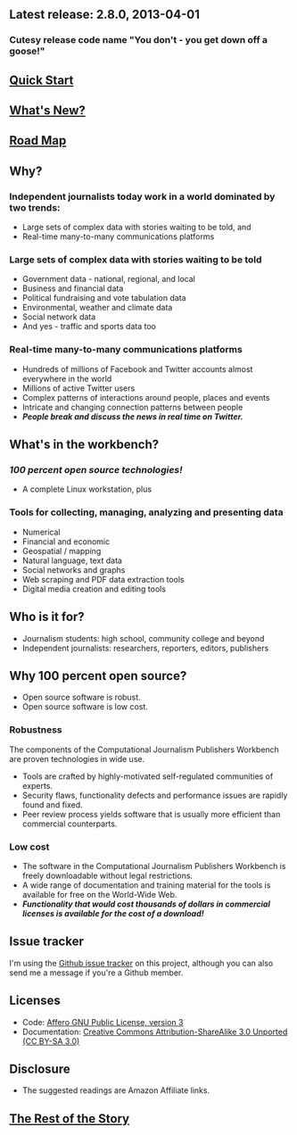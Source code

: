 ## Latest release: 2.8.0, 2013-04-01

### Cutesy release code name "You don't - you get down off a goose!"
## [Quick Start](https://github.com/znmeb/Computational-Journalism-Publishers-Workbench/blob/master/QuickStart.md)
## [What's New?](https://github.com/znmeb/Computational-Journalism-Publishers-Workbench/blob/master/WhatsNew.md)
## [Road Map](https://github.com/znmeb/Computational-Journalism-Publishers-Workbench/blob/master/RoadMap.md)

## Why?

### Independent journalists today work in a world dominated by two trends:
* Large sets of complex data with stories waiting to be told, and
* Real-time many-to-many communications platforms

### Large sets of complex data with stories waiting to be told
* Government data - national, regional, and local
* Business and financial data
* Political fundraising and vote tabulation data
* Environmental, weather and climate data
* Social network data
* And yes - traffic and sports data too

### Real-time many-to-many communications platforms
* Hundreds of millions of Facebook and Twitter accounts almost everywhere in the world
* Millions of active Twitter users
* Complex patterns of interactions around people, places and events
* Intricate and changing connection patterns between people
* ***People break and discuss the news in real time on Twitter.***

## What's in the workbench?

### ***100 percent open source technologies!***
* A complete Linux workstation, plus

### Tools for collecting, managing, analyzing and presenting data
* Numerical
* Financial and economic
* Geospatial / mapping
* Natural language, text data
* Social networks and graphs
* Web scraping and PDF data extraction tools
* Digital media creation and editing tools

## Who is it for?
* Journalism students: high school, community college and beyond
* Independent journalists: researchers, reporters, editors, publishers

## Why 100 percent open source?
* Open source software is robust.
* Open source software is low cost.

### Robustness
The components of the Computational Journalism Publishers Workbench are proven technologies in wide use. 
* Tools are crafted by highly-motivated self-regulated communities of experts.
* Security flaws, functionality defects and performance issues are rapidly found and fixed.
* Peer review process yields software that is usually more efficient than commercial counterparts.

### Low cost
* The software in the Computational Journalism Publishers Workbench is freely downloadable without legal restrictions.
* A wide range of documentation and training material for the tools is available for free on the World-Wide Web.
* ***Functionality that would cost thousands of dollars in commercial licenses is available for the cost of a download!***

## Issue tracker
I'm using the [Github issue tracker](https://github.com/znmeb/Computational-Journalism-Publishers-Workbench/issues) on this project, although you can also send me a message if you're a Github member.

## Licenses
* Code: [Affero GNU Public License, version 3](http://www.gnu.org/licenses/agpl-3.0.txt)
* Documentation: [Creative Commons Attribution-ShareAlike 3.0 Unported (CC BY-SA 3.0)](http://creativecommons.org/licenses/by-sa/3.0/)

## Disclosure
* The suggested readings are Amazon Affiliate links.

## [The Rest of the Story](https://github.com/znmeb/Computational-Journalism-Publishers-Workbench/blob/master/Kipling.md)
